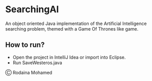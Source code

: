 # SearchingAI
An object oriented Java implementation of the Artificial Intelligence searching problem, themed with a Game Of Thrones like game.

## How to run?
* Open the project in IntelliJ Idea or import into Eclipse.
* Run SaveWesteros.java

Ⓒ Rodaina Mohamed
